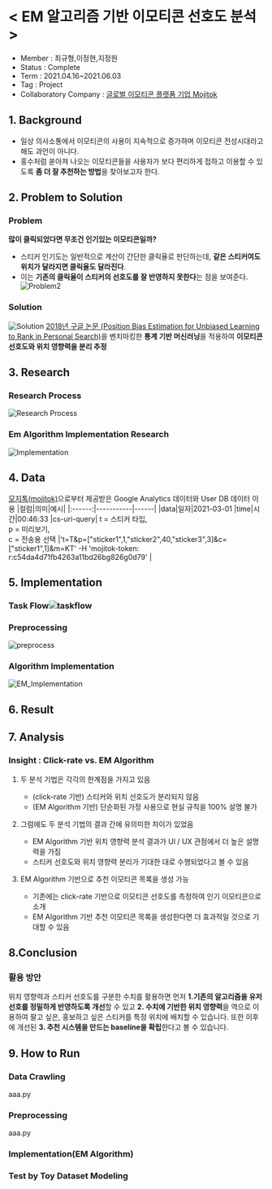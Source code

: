 # < EM 알고리즘 기반 이모티콘 선호도 분석 >

- Member : 최규형,이정현,지정원
- Status : Complete
- Term : 2021.04.16~2021.06.03
- Tag : Project
-  Collaboratory Company : [글로벌 이모티콘 플랫폼 기업 Mojitok](https://stickerfarm.mojitok.com/)


## 1. Background

- 일상 의사소통에서 이모티콘의 사용이 지속적으로 증가하며 이모티콘 전성시대라고 해도 과언이 아니다. 
- 홍수처럼 쏟아져 나오는 이모티콘들을 사용자가 보다 편리하게 접하고 이용할 수 있도록  **좀 더 잘 추천하는 방법**을 찾아보고자 한다.

## 2. Problem to Solution
### Problem
**많이 클릭되었다면 무조건 인기있는 이모티콘일까?**
- 스티커 인기도는 일반적으로 계산이 간단한 클릭율로 판단하는데,  **같은 스티커여도 위치가 달라지면 클릭율도 달라진다**. 
- 이는 **기존의 클릭율이 스티커의 선호도를 잘 반영하지 못한다**는 점을 보여준다.
![Problem2](https://user-images.githubusercontent.com/54830788/121119375-7627e200-c856-11eb-8b12-bab59ac5a107.png)


### Solution
![Solution](https://user-images.githubusercontent.com/54830788/121118281-88088580-c854-11eb-880a-8a09c9a23972.PNG)
 [2018년 구글 논문 (Position Bias Estimation for Unbiased Learning to Rank in Personal Search)](https://static.googleusercontent.com/media/research.google.com/ko//pubs/archive/46485.pdf)을 벤치마킹한 **통계 기반 머신러닝**을 적용하여 **이모티콘 선호도와 위치 영향력을 분리 추정**


## 3. Research

### Research Process
![Research Process](https://user-images.githubusercontent.com/54830788/121118280-88088580-c854-11eb-93aa-a0616a643ca6.PNG)

### Em Algorithm Implementation Research
![Implementation](https://user-images.githubusercontent.com/54830788/121118274-86d75880-c854-11eb-93fd-3a6a9fc8b951.PNG)

## 4. Data 
[모지톡(mojitok)](https://stickerfarm.mojitok.com/)으로부터 제공받은 Google Analytics 데이터와 User DB 데이터 이용
|컬럼|의미|예시|
|:------:|-----------|------|
|data|일자|2021-03-01
|time|시간|00:46:33
|cs-uri-query| t = 스티커 타입,<br> p = 미리보기,<br> c = 전송용 선택 |'t=T&p=["sticker1",1,"sticker2",40,"sticker3",3]&c=["sticker1",1]&m=KT' -H 'mojitok-token: r:c54da4d71fb4263a11bd26bg826g0d79'  |


## 5. Implementation
 
 ### Task Flow![taskflow](https://user-images.githubusercontent.com/54830788/121118282-88a11c00-c854-11eb-8691-88bcea9ae84a.PNG )
 ### Preprocessing 
![preprocess](https://user-images.githubusercontent.com/54830788/121118276-876fef00-c854-11eb-9e45-8dcd66e8ed03.PNG)
### Algorithm Implementation
![EM_Implementation](https://user-images.githubusercontent.com/54830788/121118272-85a62b80-c854-11eb-871c-2b5400f06be0.PNG)

## 6. Result

## 7. Analysis

### Insight :  Click-rate vs. EM Algorithm

1.  두 분석 기법은 각각의 한계점을 가지고 있음
	- (click-rate 기반) 스티커와 위치 선호도가 분리되지 않음
	- (EM Algorithm 기반) 단순화된 가정 사용으로 현실 규칙을 100% 설명 불가

2. 그럼에도 두 분석 기법의 결과 간에 유의미한 차이가 있었음
	- EM Algorithm 기반 위치 영향력 분석 결과가 UI / UX 관점에서 더 높은 설명력을 가짐
	- 스티커 선호도와 위치 영향력 분리가 기대한 대로 수행되었다고 볼 수 있음
	
3. EM Algorithm 기반으로 추천 이모티콘 목록을 생성 가능
	- 기존에는 click-rate 기반으로 이모티콘 선호도를 측정하여 인기 이모티콘으로 소개
	- EM Algorithm 기반 추천 이모티콘 목록을 생성한다면 더 효과적일 것으로 기대할 수 있음
	
## 8.Conclusion

### 활용 방안
위치 영향력과 스티커 선호도를 구분한 수치를 활용하면 먼저 **1.기존의 알고리즘을 유저 선호를 정밀하게 반영하도록 개선**할 수 있고  **2. 수치에 기반한 위치 영향력**을 역으로 이용하여 팔고 싶은, 홍보하고 싶은 스티커를 특정 위치에 배치할 수 있습니다. 또한 이후에 개선된 **3. 추천 시스템을 만드는  baseline을 확립**한다고 볼 수 있습니다.


 
## 9. How to Run

### Data Crawling
 aaa.py
### Preprocessing
aaa.py
### Implementation(EM Algorithm)

### Test by Toy Dataset Modeling
  


